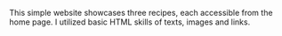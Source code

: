 This simple website showcases three recipes, each accessible from the home page.
I utilized basic HTML skills of texts, images and links.